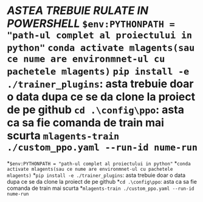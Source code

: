 ***ASTEA TREBUIE RULATE IN POWERSHELL***
`$env:PYTHONPATH = "path-ul complet al proiectului in python"`
`conda activate mlagents(sau ce nume are environmnet-ul cu pachetele mlagents)`
`pip install -e ./trainer_plugins`: asta trebuie doar o data dupa ce se da clone la proiect de pe github
`cd .\config\ppo`: asta ca sa fie comanda de train mai scurta
`mlagents-train ./custom_ppo.yaml --run-id nume-run`
=======
*`$env:PYTHONPATH = "path-ul complet al proiectului in python"`
*`conda activate mlagents(sau ce nume are environmnet-ul cu pachetele mlagents)`
*`pip install -e ./trainer_plugins`: asta trebuie doar o data dupa ce se da clone la proiect de pe github
*`cd .\config\ppo`: asta ca sa fie comanda de train mai scurta
*`mlagents-train ./custom_ppo.yaml --run-id nume-run`
